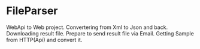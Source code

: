 # FileParser
WebApi to Web project.
Convertering from Xml to Json and back. 
Downloading result file. 
Prepare to send result file via Email.
Getting Sample from HTTP(Api) and convert it. 
